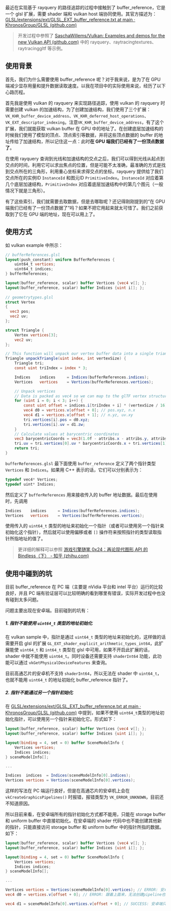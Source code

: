最近在实现基于 rayquery 的路径追踪的过程中接触到了 buffer_reference，它是一个 glsl 扩展，需要 shader 端和 vulkan host 端协同使用。其官方描述为：[GLSL/extensions/ext/GLSL_EXT_buffer_reference.txt at main · KhronosGroup/GLSL (github.com)](https://github.com/KhronosGroup/GLSL/blob/main/extensions/ext/GLSL_EXT_buffer_reference.txt)

> 开发过程中参照了 [SaschaWillems/Vulkan: Examples and demos for the new Vulkan API (github.com)](https://github.com/SaschaWillems/Vulkan) 中的 rayquery、raytracingtextures、raytracinggltf 等示例。

## 使用背景

首先，我们为什么需要使用 buffer_reference 呢？对于我来说，是为了在 GPU 端减少显存用量和提升数据读取速度。以我在项目中的实际使用来说，经历了以下心路历程。

首先我是使用 vulkan 的 rayquery 来实现路径追踪，使用 vulkan 的 rayquery 时需要创建 vulkan 的加速结构，为了创建加速结构，我们使用了三个扩展：`VK_KHR_buffer_device_address`、`VK_KHR_deferred_host_operations`、`VK_EXT_descriptor_indexing`。注意`VK_KHR_buffer_device_address`，有了这个扩展，我们就能获取 vulkan buffer 在 GPU 中的地址了。在创建底层加速结构的时候我们使用了模型的顶点、顶点索引等数据，并将这些顶点数据的 buffer 的地址传给了加速结构，所以记住这一点：此时**在 GPU 端我们已经有了一份顶点数据了**。

在使用 rayquery 查询到光线和加速结构的交点之后，我们可以得到光线从起点到交点的时间，利用它可以求出焦点的位置，但是可能不太准确，最准确的方式是找到交点所在的三角形，利用重心坐标来求得交点的坐标。rayquery 提供给了我们交点所在的实例ID `InstanceId` 和图元ID `PrimitiveIndex`。`InstanceId` 对应着第几个底层加速结构，`PrimitiveIndex` 对应着底层加速结构中的第几个图元（一般情况下就是三角形）。

有了这些索引，我们就需要去取数据，但是去哪取呢？还记得刚刚提到的“在 GPU 端我们已经有了一份顶点数据了”吗？如果不把它用起来就太可惜了。我们之前获取到了它在 GPU 端的地址，现在可以用上了。

## 使用方式

如 vulkan example 中所示：

```glsl
// bufferReferences.glsl
layout(push_constant) uniform BufferReferences {
	uint64_t vertices;
	uint64_t indices;
} bufferReferences;

layout(buffer_reference, scalar) buffer Vertices {vec4 v[]; };
layout(buffer_reference, scalar) buffer Indices {uint i[]; };
    
// geometrytypes.glsl
struct Vertex
{
  vec3 pos;
  vec2 uv;
};

struct Triangle {
	Vertex vertices[3];
	vec2 uv;
};

// This function will unpack our vertex buffer data into a single triangle and calculates uv coordinates
Triangle unpackTriangle(uint index, int vertexSize) {
	Triangle tri;
	const uint triIndex = index * 3;

	Indices    indices     = Indices(bufferReferences.indices);
	Vertices   vertices    = Vertices(bufferReferences.vertices);

	// Unpack vertices
	// Data is packed as vec4 so we can map to the glTF vertex structure from the host side
	for (uint i = 0; i < 3; i++) {
		const uint offset = indices.i[triIndex + i] * (vertexSize / 16);
		vec4 d0 = vertices.v[offset + 0]; // pos.xyz, n.x
		vec4 d1 = vertices.v[offset + 1]; // n.yz, uv.xy
		tri.vertices[i].pos = d0.xyz;
		tri.vertices[i].uv = d1.zw;
	}
	// Calculate values at barycentric coordinates
	vec3 barycentricCoords = vec3(1.0f - attribs.x - attribs.y, attribs.x, attribs.y);
	tri.uv = tri.vertices[0].uv * barycentricCoords.x + tri.vertices[1].uv * barycentricCoords.y + tri.vertices[2].uv * barycentricCoords.z;
	return tri;
}
```

`bufferReferences.glsl` 最下面使用 `buffer_reference` 定义了两个指针类型 `Vertices` 和 `Indices`。如果用 C++ 表示的话，它们可以分别表示为：

```c++
typedef vec4* Vertices;
typedef uint* Indices;
```

然后定义了 `bufferReferences` 用来接收传入的 buffer 地址数据。最后在使用时，先调用

```glsl
Indices    indices     = Indices(bufferReferences.indices);
Vertices   vertices    = Vertices(bufferReferences.vertices);
```

使用传入的 `uint64_t` 类型的地址来初始化一个指针（或者可以使用另一个指针来初始化这个指针），然后就可以使用偏移或者 `[]` 操作符来按照指针的类型读取指针所指地址的值了。

> 更详细的解释可以参照 [游戏引擎随笔 0x24：再论现代图形 API 的 Bindless（下） - 知乎 (zhihu.com)](https://zhuanlan.zhihu.com/p/421175854)

## 使用中碰到的坑

目前 buffer_reference 在 PC 端（主要是 nVidia 平台和 intel 平台）运行的比较良好，并且 PC 端有验证层可以比较明确的看到哪里有错误，实际开发过程中也没有碰到太多问题。

问题主要出现在安卓端。目前碰到的坑有：

##### 1. 指针不能使用 `uint64_t` 类型的地址初始化

在 vulkan sample 中，指针是通过 `uint64_t` 类型的地址来初始化的，这样做的话需要开启 glsl 的扩展 `GL_EXT_shader_explicit_arithmetic_types_int64`，此扩展能使 `uint64_t` 和 `int64_t` 类型在 glsl 中可用，如果不开启此扩展的话，shader 中就不能使用 `uint64_t`。同时设备还需要支持 `shaderInt64` 功能，此功能可以通过 `vkGetPhysicalDeviceFeatures` 来查询。

目前高通芯片的安卓机不支持 `shaderInt64`，所以无法在 shader 中 `uint64_t`，也就不能用  `uint64_t` 的地址初始化 buffer_reference 指针了。

##### 2. 指针不能通过另一个指针初始化

在 [GLSL/extensions/ext/GLSL_EXT_buffer_reference.txt at main · KhronosGroup/GLSL (github.com)](https://github.com/KhronosGroup/GLSL/blob/main/extensions/ext/GLSL_EXT_buffer_reference.txt) 中提到，如果不使用 `uint64_t`类型的地址初始化指针，可以使用另一个指针来初始化它。形式如下：

```glsl
layout(buffer_reference, scalar) buffer Vertices {vec4 v[]; };
layout(buffer_reference, scalar) buffer Indices {uint i[]; };

layout(binding = 4, set = 0) buffer SceneModelInfo {
	Vertices vertices;
	Indices indices;
} sceneModelInfo[];

...

Indices  indices  = Indices(sceneModelInfo[0].indices);
Vertices vertices = Vertices(sceneModelInfo[0].vertices);
```

这样的写法在 PC 端运行良好，但是在高通芯片的安卓机上会在 `vkCreateGraphicsPipelines()` 时报错，报错类型为 `VK_ERROR_UNKNOWN`，目前还不知道原因。

所以目前来看，在安卓端所有的指针初始化方式都不能用，只能在 storage buffer 和 uniform buffer 中直接初始化。在安卓端的 shader 代码中也不能创建其他新的指针，只能直接访问 storage buffer 和 uniform buffer 中的指针所指的数据。如下：

```glsl
layout(buffer_reference, scalar) buffer Vertices {vec4 v[]; };
layout(buffer_reference, scalar) buffer Indices {uint i[]; };

layout(binding = 4, set = 0) buffer SceneModelInfo {
	Vertices vertices;
	Indices indices;
} sceneModelInfo[];

...

Vertices vertices = Vertices(sceneModelInfo[0].vertices); // ERROR: 安卓端无法创建pipeline
vec4 d0 = vertices.v[offset + 0]; // ERROR: 跟着上面来，无法创建pipeline也就无法访问数据了

vec4 d1 = sceneModelInfo[0].vertices.v[offset + 0]; // SUCCESS: 安卓端只能直接使用 storage buffer 和 uniform buffer 中的指针
```

